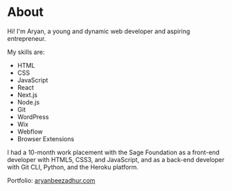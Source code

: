 # About

Hi! I'm Aryan, a young and dynamic web developer and aspiring entrepreneur.

My skills are:
* HTML
* CSS
* JavaScript
* React
* Next.js
* Node.js
* Git
* WordPress
* Wix
* Webflow
* Browser Extensions

I had a 10-month work placement with the Sage Foundation as a front-end developer with HTML5, CSS3, and JavaScript, and as a back-end developer with Git CLI, Python, and the Heroku platform.

Portfolio: [aryanbeezadhur.com](https://aryanbeezadhur.com)
